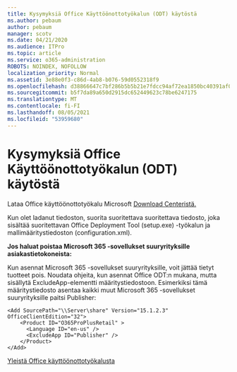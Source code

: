 ```yaml
---
title: Kysymyksiä Office Käyttöönottotyökalun (ODT) käytöstä
ms.author: pebaum
author: pebaum
manager: scotv
ms.date: 04/21/2020
ms.audience: ITPro
ms.topic: article
ms.service: o365-administration
ROBOTS: NOINDEX, NOFOLLOW
localization_priority: Normal
ms.assetid: 3e88e0f3-c86d-4ab8-b076-59d0552318f9
ms.openlocfilehash: d38866647c7bf286b5b5b21e7fdcc94af72ea1850bc40391af077aa230b8b4fd
ms.sourcegitcommit: b5f7da89a650d2915dc652449623c78be6247175
ms.translationtype: MT
ms.contentlocale: fi-FI
ms.lasthandoff: 08/05/2021
ms.locfileid: "53959680"
---
```

# <a name="questions-about-how-to-use-the-office-deployment-tool-odt"></a>Kysymyksiä Office Käyttöönottotyökalun (ODT) käytöstä

Lataa Office käyttöönottotyökalu Microsoft [Download Centeristä.](https://go.microsoft.com/fwlink/p/?LinkID=626065)
  
Kun olet ladanut tiedoston, suorita suoritettava suoritettava tiedosto, joka sisältää suoritettavan Office Deployment Tool (setup.exe) -työkalun ja mallimääritystiedoston (configuration.xml).
  
 **Jos haluat poistaa Microsoft 365 -sovellukset suuryrityksille asiakastietokoneista:**
  
Kun asennat Microsoft 365 -sovellukset suuryrityksille, voit jättää tietyt tuotteet pois. Noudata ohjeita, kun asennat Office ODT:n mukana, mutta sisällytä ExcludeApp-elementti määritystiedostoon. Esimerkiksi tämä määritystiedosto asentaa kaikki muut Microsoft 365 -sovellukset suuryrityksille paitsi Publisher:
  
```
<Add SourcePath="\\Server\share" Version="15.1.2.3" OfficeClientEdition="32">
    <Product ID="O365ProPlusRetail" >
      <Language ID="en-us" />
      <ExcludeApp ID="Publisher" />
    </Product>
</Add>
```

[Yleistä Office käyttöönottotyökalusta](https://docs.microsoft.com/deployoffice/overview-office-deployment-tool)
  

